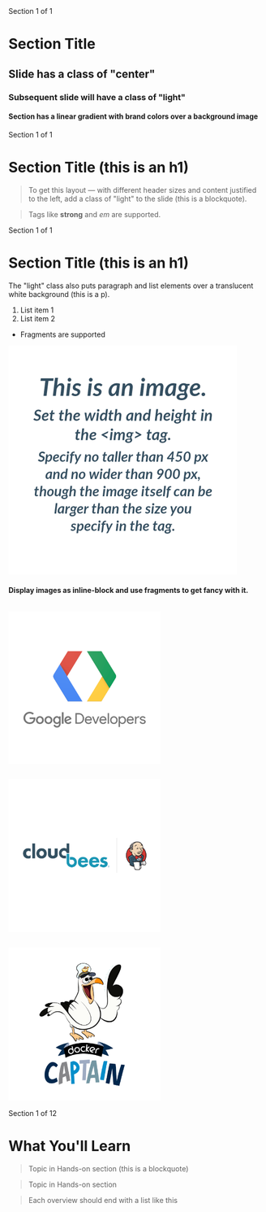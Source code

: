<!-- .slide: class="center" -->
<div class="eyebrow">Section 1 of 1</div>

# Section Title

## Slide has a class of "center"

### Subsequent slide will have a class of "light"

#### Section has a linear gradient with brand colors over a background image


<!-- .slide: class="light" -->
<div class="eyebrow">Section 1 of 1</div>

# Section Title (this is an h1)

> To get this layout &mdash; with different header sizes and content justified to the left, add a class of "light" to the slide (this is a blockquote).

> Tags like <strong>strong</strong> and <em>em</em> are supported.


<!-- .slide: class="light" -->
<div class="eyebrow">Section 1 of 1</div>

# Section Title (this is an h1)

The "light" class also puts paragraph and list elements over a translucent white background (this is a p).

1. List item 1
2. List item 2

* Fragments are supported<!-- .element: class="fragment" -->


<!-- .slide: class="center" -->
<img src="img/img-instructions.png" style="width:450px;height:450px;">


<!-- .slide: class="center" -->
#### Display images as inline-block and use fragments to get fancy with it.

<p style="display:inline-block"><img src="img/gde-square.png" style="width:300px;height:300px;"></p> <!-- .element: class="fragment" -->

<p style="display:inline-block"><img src="img/cloudbees-square.png" style="width:300px;height:300px;"></p>

<p style="display:inline-block"><img src="img/docker-captain-square.png" style="width:300px;height:300px;"></p> <!-- .element: class="fragment" -->


<!-- .slide: class="light" -->
<div class="eyebrow">Section 1 of 12</div>

# What You'll Learn

> Topic in Hands-on section (this is a blockquote)

> Topic in Hands-on section

> Each overview should end with a list like this
